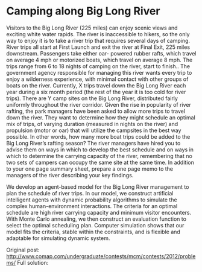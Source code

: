 Camping along Big Long River
============================
Visitors to the Big Long River (225 miles) can enjoy scenic views and exciting white water rapids. The river is inaccessible to hikers, so the only way to enjoy it is to take a river trip that requires several days of camping. River trips all start at First Launch and exit the river at Final Exit, 225 miles downstream. Passengers take either oar- powered rubber rafts, which travel on average 4 mph or motorized boats, which travel on average 8 mph. The trips range from 6 to 18 nights of camping on the river, start to finish.. The government agency responsible for managing this river wants every trip to enjoy a wilderness experience, with minimal contact with other groups of boats on the river. Currently, X trips travel down the Big Long River each year during a six month period (the rest of the year it is too cold for river trips). There are Y camp sites on the Big Long River, distributed fairly uniformly throughout the river corridor. Given the rise in popularity of river rafting, the park managers have been asked to allow more trips to travel down the river. They want to determine how they might schedule an optimal mix of trips, of varying duration (measured in nights on the river) and propulsion (motor or oar) that will utilize the campsites in the best way possible. In other words, how many more boat trips could be added to the Big Long River’s rafting season? The river managers have hired you to advise them on ways in which to develop the best schedule and on ways in which to determine the carrying capacity of the river, remembering that no two sets of campers can occupy the same site at the same time. In addition to your one page summary sheet, prepare a one page memo to the managers of the river describing your key findings.

We develop an agent-based model for the Big Long River management to plan the schedule of river trips. In our model, we construct artificial intelligent agents with dynamic probability algorithms to simulate the complex human-environment interactions. The criteria for an optimal schedule are high river carrying capacity and minimum visitor encounters. With Monte Carlo annealing, we then construct an evaluation function to select the optimal scheduling plan. Computer simulation shows that our model fits the criteria, stable within the constraints, and is flexible and adaptable for simulating dynamic system. 

Original post: http://www.comap.com/undergraduate/contests/mcm/contests/2012/problems/
Full solution: 
